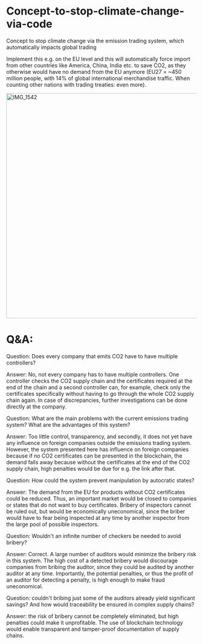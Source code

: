 # Concept-to-stop-climate-change-via-code
Concept to stop climate change via the emission trading system, which automatically impacts global trading

Implement this e.g. on the EU level and this will automatically force import from other countries like America, China, India etc. to save CO2, as they otherwise would have no demand from the EU anymore (EU27 = ~450 million people, with 14% of global international merchandise traffic. When counting other nations with trading treaties: even more).

<img width="595" alt="IMG_1542" src="https://github.com/DasDouble/Concept-to-stop-climate-change-via-code/assets/77044936/bc9c7dbe-f206-4166-9f39-a4bf7c81c549">

# Q&A:
Question: Does every company that emits CO2 have to have multiple controllers?

Answer: No, not every company has to have multiple controllers. One controller checks the CO2 supply chain and the certificates required at the end of the chain and a second controller can, for example, check only the certificates specifically without having to go through the whole CO2 supply chain again. In case of discrepancies, further investigations can be done directly at the company.

Question: What are the main problems with the current emissions trading system? What are the advantages of this system?

Answer: Too little control, transparency, and secondly, it does not yet have any influence on foreign companies outside the emissions trading system. However, the system presented here has influence on foreign companies because if no CO2 certificates can be presented in the blockchain, the demand falls away because without the certificates at the end of the CO2 supply chain, high penalties would be due for e.g. the link after that.

Question: How could the system prevent manipulation by autocratic states?

Answer: The demand from the EU for products without CO2 certificates could be reduced. Thus, an important market would be closed to companies or states that do not want to buy certificates. Bribery of inspectors cannot be ruled out, but would be economically uneconomical, since the briber would have to fear being inspected at any time by another inspector from the large pool of possible inspectors.

Question: Wouldn't an infinite number of checkers be needed to avoid bribery?

Answer: Correct. A large number of auditors would minimize the bribery risk in this system. The high cost of a detected bribery would discourage companies from bribing the auditor, since they could be audited by another auditor at any time. Importantly, the potential penalties, or thus the profit of an auditor for detecting a penalty, is high enough to make fraud uneconomical.

Question: couldn't bribing just some of the auditors already yield significant savings? And how would traceability be ensured in complex supply chains?

Answer: the risk of bribery cannot be completely eliminated, but high penalties could make it unprofitable. The use of blockchain technology would enable transparent and tamper-proof documentation of supply chains.
